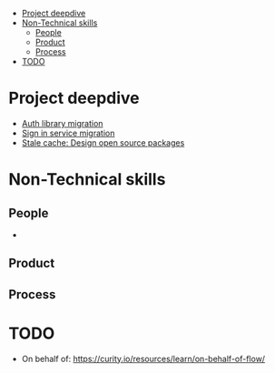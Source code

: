 - [Project deepdive](#project-deepdive)
- [Non-Technical skills](#non-technical-skills)
  - [People](#people)
  - [Product](#product)
  - [Process](#process)
- [TODO](#todo)

# Project deepdive
* [Auth library migration](https://docs.google.com/presentation/d/1MpL-0gpj26kJaeYDu2-QH0z3wNSU0a58tI9oKb9dLUw/edit?usp=sharing)
* [Sign in service migration]()
* [Stale cache: Design open source packages]()

# Non-Technical skills
## People
* 

## Product


## Process

# TODO
* On behalf of: https://curity.io/resources/learn/on-behalf-of-flow/